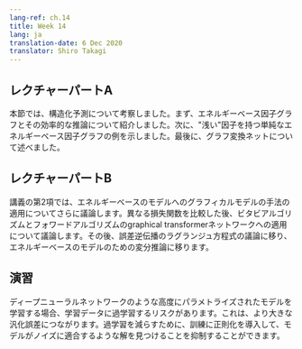 ```yaml
---
lang-ref: ch.14
title: Week 14
lang: ja
translation-date: 6 Dec 2020
translator: Shiro Takagi
---
```



<!-- ## Lecture part A

In this section, we discussed the structured prediction. We first introduced the Energy-Based factor graph and efficient inference for it. Then we gave some examples for simple Energy-Based factor graphs with “shallow” factors. Finally, we discussed the Graph Transformer Net. -->

## レクチャーパートA

本節では、構造化予測について考察しました。まず、エネルギーベース因子グラフとその効率的な推論について紹介しました。次に、"浅い"因子を持つ単純なエネルギーベース因子グラフの例を示しました。最後に、グラフ変換ネットについて述べました。


<!-- ## Lecture part B

The second leg of the lecture further discusses the application of graphical model methods to energy-based models. After spending some time comparing different loss functions, we discuss the application of the Viterbi algorithm and forward algorithm to graphical transformer networks. We then transition to discussing the Lagrangian formulation of backpropagation and then variational inference for energy-based models. -->

## レクチャーパートB

講義の第2項では、エネルギーベースのモデルへのグラフィカルモデルの手法の適用についてさらに議論します。異なる損失関数を比較した後、ビタビアルゴリズムとフォワードアルゴリズムのgraphical transformerネットワークへの適用について議論します。その後、誤差逆伝播のラグランジュ方程式の議論に移り、エネルギーベースのモデルのための変分推論に移ります。

<!-- ## Practicum

When training highly parametrised models such as deep neural networks there is a risk of overfitting to the training data. This leads to greater generalization error. To help reduce overfitting we can introduce regularization into our training, discouraging certain solutions to decrease the extent to which our models will fit to noise. -->

## 演習

ディープニューラルネットワークのような高度にパラメトライズされたモデルを学習する場合、学習データに過学習するリスクがあります。これは、より大きな汎化誤差につながります。過学習を減らすために、訓練に正則化を導入して、モデルがノイズに適合するような解を見つけることを抑制することができます。
